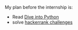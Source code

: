 My plan before the internship is:
- Read [Dive into Python](http://www.diveintopython3.net/table-of-contents.html#your-first-python-program)
- solve [hackerrank challenges](https://www.hackerrank.com/challenges/py-hello-world/problem)
